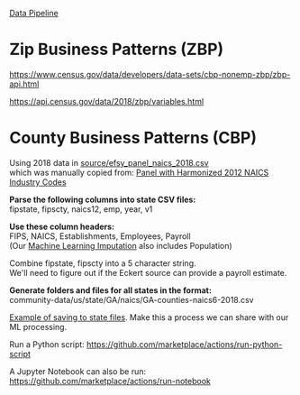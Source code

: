 [Data Pipeline](https://model.earth/localsite/info/data)  

# Zip Business Patterns (ZBP)

https://www.census.gov/data/developers/data-sets/cbp-nonemp-zbp/zbp-api.html

https://api.census.gov/data/2018/zbp/variables.html

# County Business Patterns (CBP)

Using 2018 data in [source/efsy_panel_naics_2018.csv](source/efsy_panel_naics_2018.csv)  
which was manually copied from: [Panel with Harmonized 2012 NAICS Industry Codes](http://www.fpeckert.me/cbp/)  

**Parse the following columns into state CSV files:**  
fipstate, fipscty, naics12, emp, year, v1  

**Use these column headers:**  
FIPS, NAICS, Establishments, Employees, Payroll  
(Our [Machine Learning Imputation](https://github.com/modelearth/machine-learning) also includes Population)

Combine fipstate, fipscty into a 5 character string.  
We'll need to figure out if the Eckert source can provide a payroll estimate.  

**Generate folders and files for all states in the format:**	  
community-data/us/state/GA/naics/GA-counties-naics6-2018.csv

[Example of saving to state files](../python/bea). Make this a process we can share with our ML processing.


Run a Python script:
https://github.com/marketplace/actions/run-python-script

A Jupyter Notebook can also be run:
https://github.com/marketplace/actions/run-notebook


